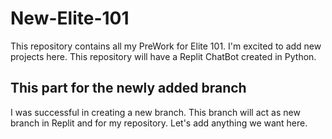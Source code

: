 # New-Elite-101
This repository contains all my PreWork for Elite 101.
I'm excited to add new projects here.
This repository will have a Replit ChatBot created in Python.

## This part for the newly added branch
I was successful in creating a new branch.
This branch will act as new branch in Replit and for my repository.
Let's add anything we want here.
